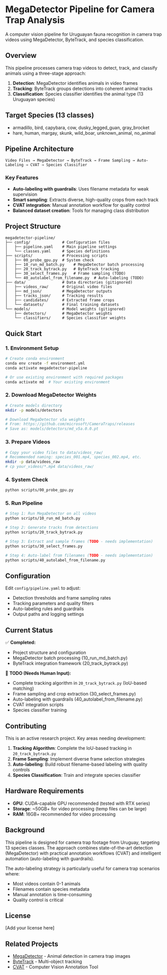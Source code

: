 # MegaDetector Pipeline for Camera Trap Analysis

A computer vision pipeline for Uruguayan fauna recognition in camera trap videos using MegaDetector, ByteTrack, and species classification.

## Overview

This pipeline processes camera trap videos to detect, track, and classify animals using a three-stage approach:

1. **Detection**: MegaDetector identifies animals in video frames
2. **Tracking**: ByteTrack groups detections into coherent animal tracks  
3. **Classification**: Species classifier identifies the animal type (13 Uruguayan species)

## Target Species (13 classes)
- armadillo, bird, capybara, cow, dusky_legged_guan, gray_brocket
- hare, human, margay, skunk, wild_boar, unknown_animal, no_animal

## Pipeline Architecture

```
Video Files → MegaDetector → ByteTrack → Frame Sampling → Auto-Labeling → CVAT → Species Classifier
```

### Key Features
- **Auto-labeling with guardrails**: Uses filename metadata for weak supervision
- **Smart sampling**: Extracts diverse, high-quality crops from each track
- **CVAT integration**: Manual annotation workflow for quality control
- **Balanced dataset creation**: Tools for managing class distribution

## Project Structure

```
megadetector-pipeline/
├── config/              # Configuration files
│   ├── pipeline.yaml    # Main pipeline settings
│   └── classes.yaml     # Species definitions
├── scripts/             # Processing scripts
│   ├── 00_probe_gpu.py  # System check
│   ├── 10_run_md_batch.py    # MegaDetector batch processing
│   ├── 20_track_bytrack.py   # ByteTrack tracking
│   ├── 30_select_frames.py   # Frame sampling (TODO)
│   └── 40_autolabel_from_filename.py  # Auto-labeling (TODO)
├── data/                # Data directories (gitignored)
│   ├── videos_raw/      # Original video files
│   ├── md_json/         # MegaDetector outputs
│   ├── tracks_json/     # Tracking results
│   ├── candidates/      # Extracted frame crops
│   └── datasets/        # Final training datasets
└── models/              # Model weights (gitignored)
    ├── detectors/       # MegaDetector weights
    └── classifiers/     # Species classifier weights
```

## Quick Start

### 1. Environment Setup

```bash
# Create conda environment
conda env create -f environment.yml
conda activate megadetector-pipeline

# Or use existing environment with required packages
conda activate md  # Your existing environment
```

### 2. Download MegaDetector Weights

```bash
# Create models directory
mkdir -p models/detectors

# Download MegaDetector v5a weights
# From: https://github.com/microsoft/CameraTraps/releases
# Save as: models/detectors/md_v5a.0.0.pt
```

### 3. Prepare Videos

```bash
# Copy your video files to data/videos_raw/
# Recommended naming: species_001.mp4, species_002.mp4, etc.
mkdir -p data/videos_raw
# cp your_videos/*.mp4 data/videos_raw/
```

### 4. System Check

```bash
python scripts/00_probe_gpu.py
```

### 5. Run Pipeline

```bash
# Step 1: Run MegaDetector on all videos
python scripts/10_run_md_batch.py

# Step 2: Generate tracks from detections  
python scripts/20_track_bytrack.py

# Step 3: Extract and sample frames (TODO - needs implementation)
python scripts/30_select_frames.py

# Step 4: Auto-label from filenames (TODO - needs implementation)
python scripts/40_autolabel_from_filename.py
```

## Configuration

Edit `config/pipeline.yaml` to adjust:
- Detection thresholds and frame sampling rates
- Tracking parameters and quality filters  
- Auto-labeling rules and guardrails
- Output paths and logging settings

## Current Status

✅ **Completed:**
- Project structure and configuration
- MegaDetector batch processing (10_run_md_batch.py)
- ByteTrack integration framework (20_track_bytrack.py)

🚧 **TODO (Needs Human Input):**
- Complete tracking algorithm in `20_track_bytrack.py` (IoU-based matching)
- Frame sampling and crop extraction (30_select_frames.py)
- Auto-labeling with guardrails (40_autolabel_from_filename.py)
- CVAT integration scripts
- Species classifier training

## Contributing

This is an active research project. Key areas needing development:

1. **Tracking Algorithm**: Complete the IoU-based tracking in `20_track_bytrack.py`
2. **Frame Sampling**: Implement diverse frame selection strategies
3. **Auto-labeling**: Build robust filename-based labeling with quality controls
4. **Species Classification**: Train and integrate species classifier

## Hardware Requirements

- **GPU**: CUDA-capable GPU recommended (tested with RTX series)
- **Storage**: ~50GB+ for video processing (temp files can be large)
- **RAM**: 16GB+ recommended for video processing

## Background

This pipeline is designed for camera trap footage from Uruguay, targeting 13 species classes. The approach combines state-of-the-art detection (MegaDetector) with practical annotation workflows (CVAT) and intelligent automation (auto-labeling with guardrails).

The auto-labeling strategy is particularly useful for camera trap scenarios where:
- Most videos contain 0-1 animals
- Filenames contain species metadata  
- Manual annotation is time-consuming
- Quality control is critical

## License

[Add your license here]

## Related Projects

- [MegaDetector](https://github.com/microsoft/CameraTraps) - Animal detection in camera trap images
- [ByteTrack](https://github.com/ifzhang/ByteTrack) - Multi-object tracking
- [CVAT](https://github.com/opencv/cvat) - Computer Vision Annotation Tool